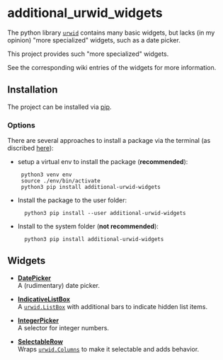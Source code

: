 # additional_urwid_widgets

The python library [`urwid`](http://urwid.org/index.html) contains many basic widgets, but lacks (in my opinion) "more specialized" widgets, such as a date picker.

This project provides such "more specialized" widgets.  

See the corresponding wiki entries of the widgets for more information.

## Installation
The project can be installed via [pip](https://pypi.org/project/additional-urwid-widgets/).

### Options
There are several approaches to install a package via the terminal (as discribed [here](https://github.com/googlesamples/assistant-sdk-python/issues/236#issuecomment-383039470)):
*  setup a virtual env to install the package (**recommended**):  

        python3 venv env
        source ./env/bin/activate 
        python3 pip install additional-urwid-widgets
    
* Install the package to the user folder:  

        python3 pip install --user additional-urwid-widgets
    
* Install to the system folder (**not recommended**):  

        python3 pip install additional-urwid-widgets

## Widgets
* [**DatePicker**](https://github.com/AFoeee/additional_urwid_widgets/wiki/DatePicker)  
A (rudimentary) date picker.

* [**IndicativeListBox**](https://github.com/AFoeee/additional_urwid_widgets/wiki/IndicativeListBox)  
A [`urwid.ListBox`](http://urwid.org/reference/widget.html#listbox) with additional bars to indicate hidden list items.

* [**IntegerPicker**](https://github.com/AFoeee/additional_urwid_widgets/wiki/IntegerPicker)  
A selector for integer numbers.

* [**SelectableRow**](https://github.com/AFoeee/additional_urwid_widgets/wiki/SelectableRow)  
Wraps [`urwid.Columns`](http://urwid.org/reference/widget.html#columns) to make it selectable and adds behavior.

